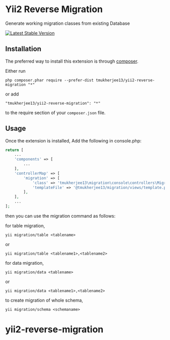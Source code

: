 Yii2 Reverse Migration
======================
Generate working migration classes from existing Database

[![Latest Stable Version](https://poser.pugx.org/tmukherjee13/yii2-reverse-migration/v/stable)](https://packagist.org/packages/tmukherjee13/yii2-reverse-migration)


Installation
------------

The preferred way to install this extension is through [composer](http://getcomposer.org/download/).

Either run

```
php composer.phar require --prefer-dist tmukherjee13/yii2-reverse-migration "*"
```

or add

```
"tmukherjee13/yii2-reverse-migration": "*"
```

to the require section of your `composer.json` file.


Usage
-----

Once the extension is installed, Add the following in console.php:

```php
return [
    ...
    'components' => [
        ...
    ],
    'controllerMap' => [
        'migration' => [
            'class' => 'tmukherjee13\migration\console\controllers\MigrationController',
            'templateFile' => '@tmukherjee13/migration/views/template.php',
        ],
    ],
    ...
];

```

then you can use the migration command as follows:

for table migration,
```
yii migration/table <tablename>
```
or
```
yii migration/table <tablename1>,<tablename2>

```

for data migration,
```
yii migration/data <tablename>
```
or
```
yii migration/data <tablename1>,<tablename2>

```


to create migration of whole schema,
```
yii migration/schema <schemaname>
```

# yii2-reverse-migration
